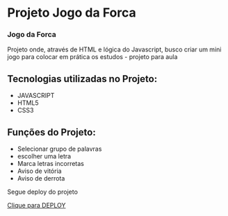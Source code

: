 # Projeto Jogo da Forca
### Jogo da Forca

<p>Projeto onde, através de HTML e lógica do Javascript, busco criar um mini jogo para colocar em prática os estudos - projeto para aula</p>

<h2>Tecnologias utilizadas no Projeto:</h2>
<ul> 
 <li>JAVASCRIPT</li>
 <li>HTML5</li>
 <li>CSS3</li>
</ul>

<h2>Funções do Projeto:</h2>
<ul> 
 <li>Selecionar grupo de palavras</li>
 <li>escolher uma letra</li>
 <li>Marca letras incorretas</li>
 <li>Aviso de vitória</li>
 <li>Aviso de derrota</li>
</ul>

<p>Segue deploy do projeto</p>
<a class="nav-link" href="https://lista-de-tarefa-kjeb-a6mtblrh2-jhoncosta1.vercel.app/">Clique para DEPLOY</a>

